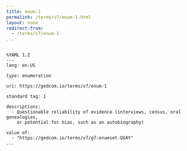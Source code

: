 ```yaml
---
title: enum-1
permalink: /terms/v7/enum-1.html
layout: none
redirect-from:
  - /terms/v7/enum-1
...
```


```

%YAML 1.2
---
lang: en-US

type: enumeration

uri: https://gedcom.io/terms/v7/enum-1

standard tag: 1

descriptions:
  - Questionable reliability of evidence (interviews, census, oral genealogies,
    or potential for bias, such as an autobiography)

value of:
  - "https://gedcom.io/terms/v7/g7:enumset-QUAY"
...

```

